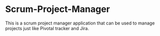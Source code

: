 # Scrum-Project-Manager
This is a scrum project manager application that can be used to manage projects just like Pivotal tracker and Jira.
